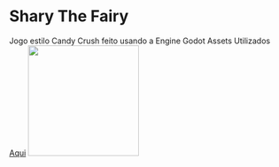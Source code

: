# Shary The Fairy
Jogo estilo Candy Crush feito usando a Engine Godot
Assets Utilizados <a href="https://www.gamedevmarket.net/asset/shary-the-fairy-match-3-game-kit-4700/">Aqui</a>
<img src="https://cdn.gamedevmarket.net/wp-content/uploads/20191203201946/7bee48ae69f047ea66a78cc181000a62a43fbe53.jpg" width="200">
